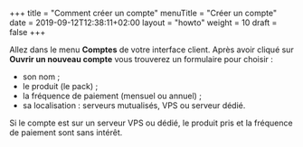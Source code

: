 +++
title = "Comment créer un compte"
menuTitle = "Créer un compte"
date = 2019-09-12T12:38:11+02:00
layout = "howto"
weight = 10
draft = false
+++

Allez dans le menu **Comptes** de votre interface client. Après avoir cliqué sur **Ouvrir un nouveau compte** vous trouverez un formulaire pour choisir :

- son nom ;
- le produit (le pack) ;
- la fréquence de paiement (mensuel ou annuel) ;
- sa localisation : serveurs mutualisés, VPS ou serveur dédié.

Si le compte est sur un serveur VPS ou dédié, le produit pris et la fréquence de paiement sont sans intérêt.
